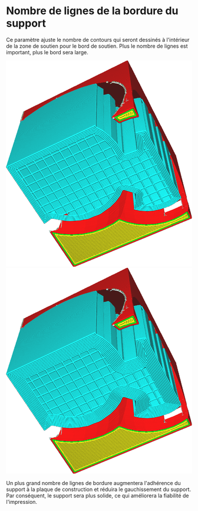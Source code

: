 Nombre de lignes de la bordure du support
===

Ce paramètre ajuste le nombre de contours qui seront dessinés à l'intérieur de la zone de soutien pour le bord de soutien. Plus le nombre de lignes est important, plus le bord sera large.

![5 lignes de bord](../../../articles/images/support_brim_2mm.png)
![10 lignes de bord](../../../articles/images/support_brim_4mm.png)

Un plus grand nombre de lignes de bordure augmentera l'adhérence du support à la plaque de construction et réduira le gauchissement du support. Par conséquent, le support sera plus solide, ce qui améliorera la fiabilité de l'impression.
